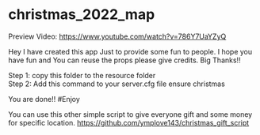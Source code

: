 # christmas_2022_map

Preview Video:
https://www.youtube.com/watch?v=786Y7UaYZyQ

Hey I have created this app Just to provide some fun to people. I hope you have fun and You can reuse the props please give credits.
Big Thanks!!

Step 1: 
copy this folder to the resource folder <br/>
Step 2:
Add this command to your server.cfg file
ensure christmas

You are done!!
#Enjoy

You can use this other simple script to give everyone gift and some money for specific location.
https://github.com/ymplove143/christmas_gift_script

